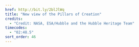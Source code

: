 ```yaml
---
href: http://bit.ly/2blJlWq
title: "New view of the Pillars of Creation"
credits:
  - "Credit: NASA, ESA/Hubble and the Hubble Heritage Team"
timecodes:
  - "02:48.5"
sort_order: 46
---
```

